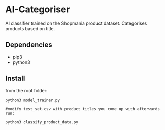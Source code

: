 # AI-Categoriser
AI classifier trained on the Shopmania product dataset. Categorises products based on title.


## Dependencies

- pip3
- python3

## Install

from the root folder:

  ```pip3 install -r requirements.txt
  python3 model_trainer.py

#modify test_set.csv with product titles you come up with afterwards run:

  python3 classify_product_data.py
